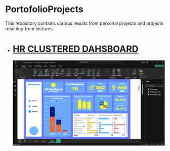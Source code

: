 # PortofolioProjects
This repository contains various results from personal projects and projects resulting from lectures.

<ul>
  <li>
    <a href="https://github.com/SweetzDreamz/PortofolioProjects/tree/main/Clustered%20HR%20Dashboard"><h1>HR CLUSTERED DAHSBOARD</h1></a>
    <img src = "https://github.com/SweetzDreamz/PortofolioProjects/blob/main/Clustered%20HR%20Dashboard/Screenshot%20(394).png">

  </li>
</ul>
